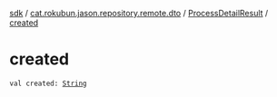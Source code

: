 [sdk](../../index.md) / [cat.rokubun.jason.repository.remote.dto](../index.md) / [ProcessDetailResult](index.md) / [created](./created.md)

# created

`val created: `[`String`](https://kotlinlang.org/api/latest/jvm/stdlib/kotlin/-string/index.html)